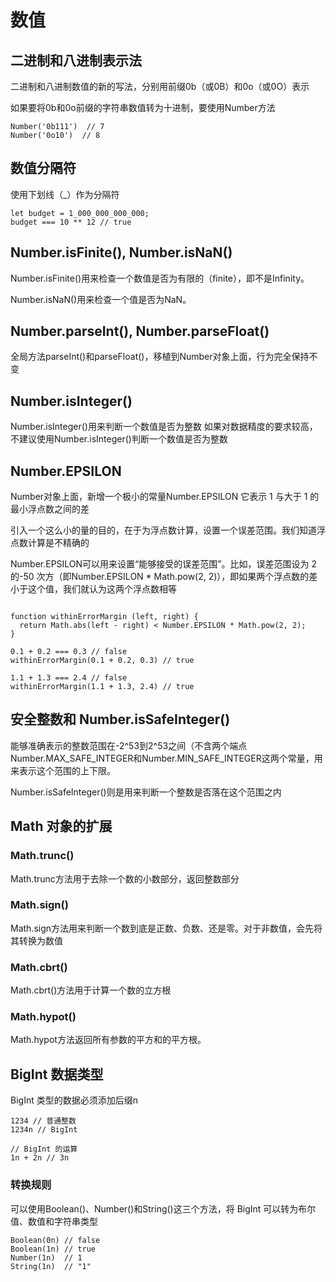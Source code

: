 # 数值

## 二进制和八进制表示法
二进制和八进制数值的新的写法，分别用前缀0b（或0B）和0o（或0O）表示

如果要将0b和0o前缀的字符串数值转为十进制，要使用Number方法
```ecmascript 6
Number('0b111')  // 7
Number('0o10')  // 8
```
## 数值分隔符

使用下划线（_）作为分隔符
```ecmascript 6
let budget = 1_000_000_000_000;
budget === 10 ** 12 // true
```
## Number.isFinite(), Number.isNaN()

Number.isFinite()用来检查一个数值是否为有限的（finite），即不是Infinity。

Number.isNaN()用来检查一个值是否为NaN。


## Number.parseInt(), Number.parseFloat()
全局方法parseInt()和parseFloat()，移植到Number对象上面，行为完全保持不变
## Number.isInteger()
Number.isInteger()用来判断一个数值是否为整数
如果对数据精度的要求较高，不建议使用Number.isInteger()判断一个数值是否为整数
## Number.EPSILON

Number对象上面，新增一个极小的常量Number.EPSILON
它表示 1 与大于 1 的最小浮点数之间的差

引入一个这么小的量的目的，在于为浮点数计算，设置一个误差范围。我们知道浮点数计算是不精确的

Number.EPSILON可以用来设置“能够接受的误差范围”。比如，误差范围设为 2 的-50 次方（即Number.EPSILON * Math.pow(2, 2)），即如果两个浮点数的差小于这个值，我们就认为这两个浮点数相等
```ecmascript 6

function withinErrorMargin (left, right) {
  return Math.abs(left - right) < Number.EPSILON * Math.pow(2, 2);
}

0.1 + 0.2 === 0.3 // false
withinErrorMargin(0.1 + 0.2, 0.3) // true

1.1 + 1.3 === 2.4 // false
withinErrorMargin(1.1 + 1.3, 2.4) // true
```
## 安全整数和 Number.isSafeInteger()

能够准确表示的整数范围在-2^53到2^53之间（不含两个端点
Number.MAX_SAFE_INTEGER和Number.MIN_SAFE_INTEGER这两个常量，用来表示这个范围的上下限。

Number.isSafeInteger()则是用来判断一个整数是否落在这个范围之内
## Math 对象的扩展
### Math.trunc()
Math.trunc方法用于去除一个数的小数部分，返回整数部分

### Math.sign()
Math.sign方法用来判断一个数到底是正数、负数、还是零。对于非数值，会先将其转换为数值

### Math.cbrt()
Math.cbrt()方法用于计算一个数的立方根

### Math.hypot()
Math.hypot方法返回所有参数的平方和的平方根。

## BigInt 数据类型

BigInt 类型的数据必须添加后缀n
```ecmascript 6
1234 // 普通整数
1234n // BigInt

// BigInt 的运算
1n + 2n // 3n
```

### 转换规则
可以使用Boolean()、Number()和String()这三个方法，将 BigInt 可以转为布尔值、数值和字符串类型

```ecmascript 6
Boolean(0n) // false
Boolean(1n) // true
Number(1n)  // 1
String(1n)  // "1"
```
